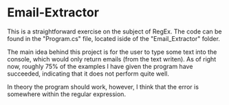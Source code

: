 # Email-Extractor
This is a straightforward exercise on the subject of RegEx. The code can be found in the "Program.cs" file, located iside of the "Email_Extractor" folder. 

The main idea behind this project is for the user to type some text into the console, which would only return emails (from the text writen). As of right now, roughly 75% of the examples I have given the program have succeeded, indicating that it does not perform quite well. 

In theory the program should work, however, I think that the error is somewhere within the regular expression.
